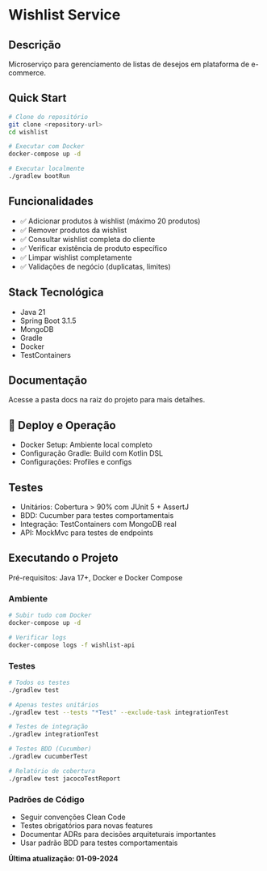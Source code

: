 # Wishlist Service

## Descrição 
Microserviço para gerenciamento de listas de desejos em plataforma de e-commerce.

## Quick Start
```bash
# Clone do repositório
git clone <repository-url>
cd wishlist

# Executar com Docker
docker-compose up -d

# Executar localmente
./gradlew bootRun
```

## Funcionalidades
- ✅ Adicionar produtos à wishlist (máximo 20 produtos)
- ✅ Remover produtos da wishlist
- ✅ Consultar wishlist completa do cliente
- ✅ Verificar existência de produto específico
- ✅ Limpar wishlist completamente
- ✅ Validações de negócio (duplicatas, limites)

## Stack Tecnológica
- Java 21 
- Spring Boot 3.1.5
- MongoDB
- Gradle
- Docker
- TestContainers

## Documentação
Acesse a pasta docs na raiz do projeto para mais detalhes.

## 🚀 Deploy e Operação
- Docker Setup: Ambiente local completo
- Configuração Gradle: Build com Kotlin DSL
- Configurações: Profiles e configs

## Testes
- Unitários: Cobertura > 90% com JUnit 5 + AssertJ
- BDD: Cucumber para testes comportamentais
- Integração: TestContainers com MongoDB real
- API: MockMvc para testes de endpoints

## Executando o Projeto
Pré-requisitos: Java 17+, Docker e Docker Compose

### Ambiente
```bash
# Subir tudo com Docker
docker-compose up -d

# Verificar logs
docker-compose logs -f wishlist-api
```

### Testes
```bash
# Todos os testes
./gradlew test

# Apenas testes unitários
./gradlew test --tests "*Test" --exclude-task integrationTest

# Testes de integração
./gradlew integrationTest

# Testes BDD (Cucumber)
./gradlew cucumberTest

# Relatório de cobertura
./gradlew test jacocoTestReport
```

### Padrões de Código
- Seguir convenções Clean Code
- Testes obrigatórios para novas features
- Documentar ADRs para decisões arquiteturais importantes
- Usar padrão BDD para testes comportamentais


**Última atualização: 01-09-2024**
